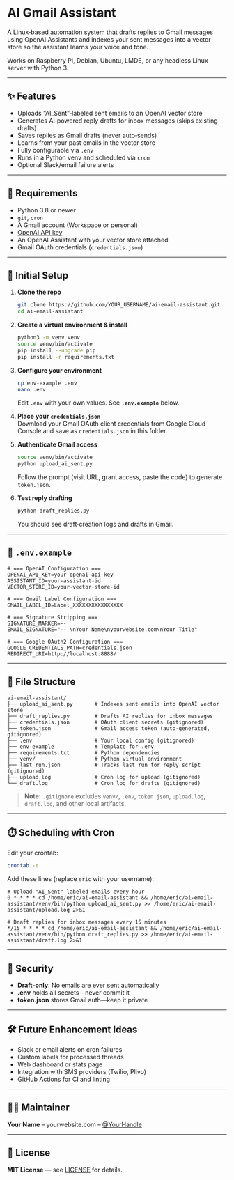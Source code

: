 # AI Gmail Assistant

A Linux‑based automation system that drafts replies to Gmail messages using OpenAI Assistants and indexes your sent messages into a vector store so the assistant learns your voice and tone.

Works on Raspberry Pi, Debian, Ubuntu, LMDE, or any headless Linux server with Python 3.

---

## ✨ Features

- Uploads “AI_Sent”‑labeled sent emails to an OpenAI vector store  
- Generates AI‑powered reply drafts for inbox messages (skips existing drafts)  
- Saves replies as Gmail drafts (never auto‑sends)  
- Learns from your past emails in the vector store  
- Fully configurable via `.env`  
- Runs in a Python venv and scheduled via `cron`  
- Optional Slack/email failure alerts  

---

## 🚀 Requirements

- Python 3.8 or newer  
- `git`, `cron`  
- A Gmail account (Workspace or personal)  
- [OpenAI API key](https://platform.openai.com/account/api-keys)  
- An OpenAI Assistant with your vector store attached  
- Gmail OAuth credentials (`credentials.json`)  

---

## 🔧 Initial Setup

1. **Clone the repo**  
   ```bash
   git clone https://github.com/YOUR_USERNAME/ai-email-assistant.git
   cd ai-email-assistant
   ```

2. **Create a virtual environment & install**  
   ```bash
   python3 -m venv venv
   source venv/bin/activate
   pip install --upgrade pip
   pip install -r requirements.txt
   ```

3. **Configure your environment**  
   ```bash
   cp env-example .env
   nano .env
   ```  
   Edit `.env` with your own values. See **`.env.example`** below.

4. **Place your `credentials.json`**  
   Download your Gmail OAuth client credentials from Google Cloud Console and save as `credentials.json` in this folder.

5. **Authenticate Gmail access**  
   ```bash
   source venv/bin/activate
   python upload_ai_sent.py
   ```  
   Follow the prompt (visit URL, grant access, paste the code) to generate `token.json`.

6. **Test reply drafting**  
   ```bash
   python draft_replies.py
   ```  
   You should see draft‑creation logs and drafts in Gmail.

---

## 📄 `.env.example`

```dotenv
# === OpenAI Configuration ===
OPENAI_API_KEY=your-openai-api-key
ASSISTANT_ID=your-assistant-id
VECTOR_STORE_ID=your-vector-store-id

# === Gmail Label Configuration ===
GMAIL_LABEL_ID=Label_XXXXXXXXXXXXXXXX

# === Signature Stripping ===
SIGNATURE_MARKER=--
EMAIL_SIGNATURE="-- \nYour Name\nyourwebsite.com\nYour Title"

# === Google OAuth2 Configuration ===
GOOGLE_CREDENTIALS_PATH=credentials.json
REDIRECT_URI=http://localhost:8888/
```

---

## 📂 File Structure

```
ai-email-assistant/
├── upload_ai_sent.py       # Indexes sent emails into OpenAI vector store
├── draft_replies.py        # Drafts AI replies for inbox messages
├── credentials.json        # OAuth client secrets (gitignored)
├── token.json              # Gmail access token (auto‑generated, gitignored)
├── .env                    # Your local config (gitignored)
├── env-example             # Template for .env
├── requirements.txt        # Python dependencies
├── venv/                   # Python virtual environment
├── last_run.json           # Tracks last run for reply script (gitignored)
├── upload.log              # Cron log for upload (gitignored)
└── draft.log               # Cron log for drafts (gitignored)
```

> **Note:** `.gitignore` excludes `venv/`, `.env`, `token.json`, `upload.log`, `draft.log`, and other local artifacts.

---

## ⏱️ Scheduling with Cron

Edit your crontab:

```bash
crontab -e
```

Add these lines (replace `eric` with your username):

```cron
# Upload "AI_Sent" labeled emails every hour
0 * * * * cd /home/eric/ai-email-assistant && /home/eric/ai-email-assistant/venv/bin/python upload_ai_sent.py >> /home/eric/ai-email-assistant/upload.log 2>&1

# Draft replies for inbox messages every 15 minutes
*/15 * * * * cd /home/eric/ai-email-assistant && /home/eric/ai-email-assistant/venv/bin/python draft_replies.py >> /home/eric/ai-email-assistant/draft.log 2>&1
```

---

## 🔐 Security

- **Draft‑only**: No emails are ever sent automatically  
- **.env** holds all secrets—never commit it  
- **token.json** stores Gmail auth—keep it private  

---

## 🛠 Future Enhancement Ideas

- Slack or email alerts on cron failures  
- Custom labels for processed threads  
- Web dashboard or stats page  
- Integration with SMS providers (Twilio, Plivo)  
- GitHub Actions for CI and linting  

---

## 🧑‍💻 Maintainer

**Your Name** – yourwebsite.com – [@YourHandle](https://twitter.com/YourHandle)  

---

## 📄 License

**MIT License** — see [LICENSE](LICENSE) for details.
